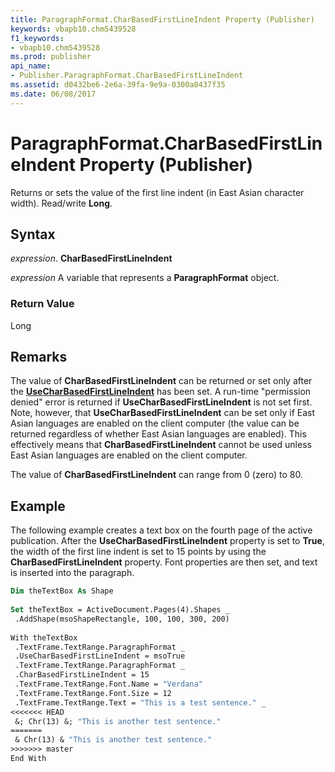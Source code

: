 ```yaml
---
title: ParagraphFormat.CharBasedFirstLineIndent Property (Publisher)
keywords: vbapb10.chm5439528
f1_keywords:
- vbapb10.chm5439528
ms.prod: publisher
api_name:
- Publisher.ParagraphFormat.CharBasedFirstLineIndent
ms.assetid: d0432be6-2e6a-39fa-9e9a-0300a0437f35
ms.date: 06/08/2017
---
```



# ParagraphFormat.CharBasedFirstLineIndent Property (Publisher)

Returns or sets the value of the first line indent (in East Asian character width). Read/write  **Long**.


## Syntax

 _expression_. **CharBasedFirstLineIndent**

 _expression_ A variable that represents a  **ParagraphFormat** object.


### Return Value

Long


## Remarks

The value of  **CharBasedFirstLineIndent** can be returned or set only after the **[UseCharBasedFirstLineIndent](Publisher.ParagraphFormat.UseCharBasedFirstLineIndent.md)** has been set. A run-time "permission denied" error is returned if **UseCharBasedFirstLineIndent** is not set first. Note, however, that **UseCharBasedFirstLineIndent** can be set only if East Asian languages are enabled on the client computer (the value can be returned regardless of whether East Asian languages are enabled). This effectively means that **CharBasedFirstLineIndent** cannot be used unless East Asian languages are enabled on the client computer.

The value of  **CharBasedFirstLineIndent** can range from 0 (zero) to 80.


## Example

The following example creates a text box on the fourth page of the active publication. After the  **UseCharBasedFirstLineIndent** property is set to **True**, the width of the first line indent is set to 15 points by using the  **CharBasedFirstLineIndent** property. Font properties are then set, and text is inserted into the paragraph.


```vb
Dim theTextBox As Shape 
 
Set theTextBox = ActiveDocument.Pages(4).Shapes _ 
 .AddShape(msoShapeRectangle, 100, 100, 300, 200) 
 
With theTextBox 
 .TextFrame.TextRange.ParagraphFormat _ 
 .UseCharBasedFirstLineIndent = msoTrue 
 .TextFrame.TextRange.ParagraphFormat _ 
 .CharBasedFirstLineIndent = 15 
 .TextFrame.TextRange.Font.Name = "Verdana" 
 .TextFrame.TextRange.Font.Size = 12 
 .TextFrame.TextRange.Text = "This is a test sentence." _ 
<<<<<<< HEAD
 &; Chr(13) &; "This is another test sentence." 
=======
 & Chr(13) & "This is another test sentence." 
>>>>>>> master
End With
```


